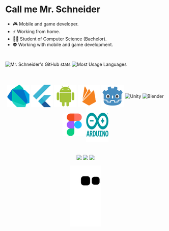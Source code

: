 # Call me Mr. Schneider

- 🎮 Mobile and game developer.
- ⚡ Working from home.
- 👨‍💻 Student of Computer Science (Bachelor).
- 👽 Working with mobile and game development.

#
![Mr. Schneider's GitHub stats](https://github-readme-stats.vercel.app/api?username=1mrschneider&theme=radical&line_height=40&show_icons=true)
![Most Usage Languages](https://github-readme-stats.vercel.app/api/top-langs/?username=1mrschneider&theme=radical)

#
<div align="center" style="display: inline_block"><br>
 
  <img align="center" alt="Dart" height="70" width="70" src="https://raw.githubusercontent.com/devicons/devicon/master/icons/dart/dart-original.svg"/>
  <img align="center" alt="Flutter" height="70" width="70" src="https://raw.githubusercontent.com/devicons/devicon/master/icons/flutter/flutter-original.svg"/>
  <img align="center" alt="Android" height="70" width="70" src="https://raw.githubusercontent.com/devicons/devicon/master/icons/android/android-plain.svg"/>
  <img align="center" alt="Firebase" height="70" width="70" src="https://raw.githubusercontent.com/devicons/devicon/master/icons/firebase/firebase-plain.svg"/>
  <img align="center" alt="Godot" height="70" width="70" src="https://raw.githubusercontent.com/devicons/devicon/master/icons/godot/godot-original.svg"/>
  <img align="center" alt="Unity" height="70" width="70"  src="https://cdn.jsdelivr.net/gh/devicons/devicon/icons/unity/unity-original.svg"/>
  <img align="center" alt="Blender" height="70" width="70"  src="https://cdn.jsdelivr.net/gh/devicons/devicon/icons/blender/blender-original.svg"/>
  <img align="center" alt="Figma" height="70" width="70" src="https://raw.githubusercontent.com/devicons/devicon/master/icons/figma/figma-original.svg"/>
  <img align="center" alt="Arduino" height="110" width="70" src="https://raw.githubusercontent.com/devicons/devicon/master/icons/arduino/arduino-original-wordmark.svg"/> 
  
</div>

#
<div align="center">
  
  <a href="https://instagram.com/mr._.schneider" target="_blank"><img src="https://img.shields.io/badge/-Instagram-%23E4405F?style=for-the-badge&logo=instagram&logoColor=white" target="_blank"></a>
  <a href = "mailto:mrschneider.v@gmail.com"><img src="https://img.shields.io/badge/-Gmail-%23333?style=for-the-badge&logo=gmail&logoColor=white" target="_blank"></a>
  <a href="https://www.linkedin.com/in/vinicius-schneider-09525a205" target="_blank"><img src="https://img.shields.io/badge/-LinkedIn-%230077B5?style=for-the-badge&logo=linkedin&logoColor=white" target="_blank"></a>
  
  ![Snake animation](https://github.com/1mrschneider/1mrschneider/blob/output/github-contribution-grid-snake.svg)
  
</div>
